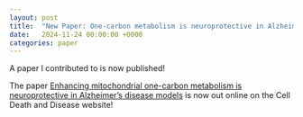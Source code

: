 ```yaml
---
layout: post
title:  "New Paper: One-carbon metabolism is neuroprotective in Alzheimer's models"
date:   2024-11-24 00:00:00 +0000
categories: paper
---
```


A paper I contributed to is now published!

The paper [Enhancing mitochondrial one-carbon metabolism is neuroprotective in Alzheimer’s disease models][onec-paper] is now out online on the Cell Death and Disease website!


[onec-paper]: https://www.nature.com/articles/s41419-024-07179-3

